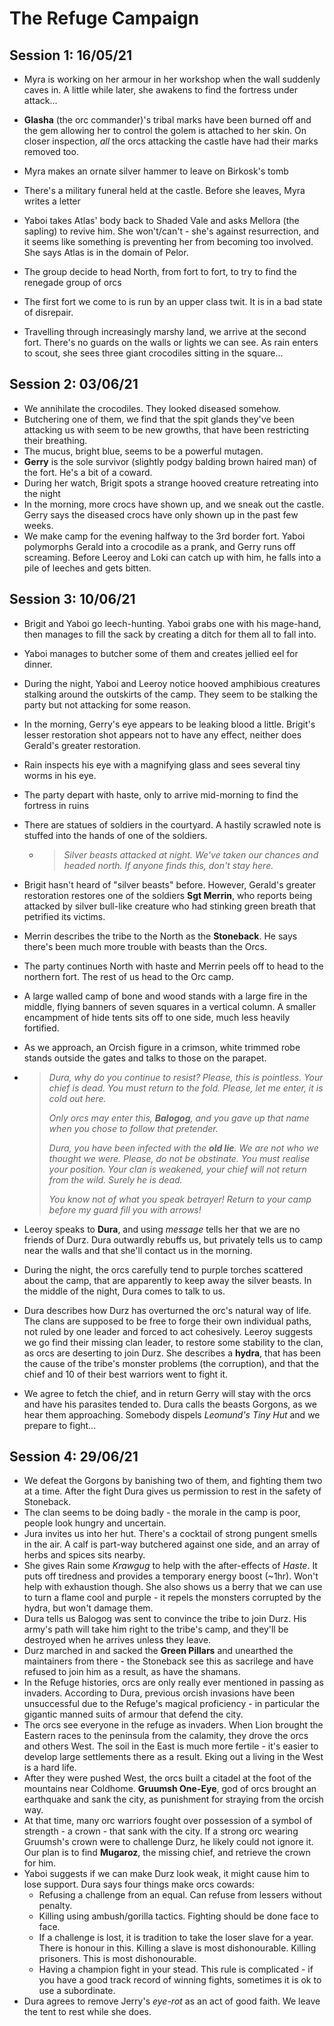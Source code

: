 # The Refuge Campaign

## Session 1: 16/05/21

- Myra is working on her armour in her workshop when the wall suddenly caves in. A little while later, she awakens to find the fortress under attack...

- **Glasha** (the orc commander)'s tribal marks have been burned off and the gem allowing her to control the golem is attached to her skin. On closer inspection, *all* the orcs attacking the castle have had their marks removed too.

- Myra makes an ornate silver hammer to leave on Birkosk's tomb

- There's a military funeral held at the castle. Before she leaves, Myra writes a letter

- Yaboi takes Atlas' body back to Shaded Vale and asks Mellora (the sapling) to revive him. She won't/can't - she's against resurrection, and it seems like something is preventing her from becoming too involved. She says Atlas is in the domain of Pelor.
- The group decide to head North, from fort to fort, to try to find the renegade group of orcs
- The first fort we come to is run by an upper class twit. It is in a bad state of disrepair.
- Travelling through increasingly marshy land, we arrive at the second fort. There's no guards on the walls or lights we can see. As rain enters to scout, she sees three giant crocodiles sitting in the square...

## Session 2: 03/06/21

- We annihilate the crocodiles. They looked diseased somehow.
- Butchering one of them, we find that the spit glands they've been attacking us with seem to be new growths, that have been restricting their breathing.
- The mucus, bright blue, seems to be a powerful mutagen.
- **Gerry** is the sole survivor (slightly podgy balding brown haired man) of the fort. He's a bit of a coward.
- During her watch, Brigit spots a strange hooved creature retreating into the night
- In the morning, more crocs have shown up, and we sneak out the castle. Gerry says the diseased crocs have only shown up in the past few weeks.
- We make camp for the evening halfway to the 3rd border fort. Yaboi polymorphs Gerald into a crocodile as a prank, and Gerry runs off screaming. Before Leeroy and Loki can catch up with him, he falls into a pile of leeches and gets bitten.

## Session 3: 10/06/21

- Brigit and Yaboi go leech-hunting. Yaboi grabs one with his mage-hand, then manages to fill the sack by creating a ditch for them all to fall into.

- Yaboi manages to butcher some of them and creates jellied eel for dinner.

- During the night, Yaboi and Leeroy notice hooved amphibious creatures stalking around the outskirts of the camp. They seem to be stalking the party but not attacking for some reason.

- In the morning, Gerry's eye appears to be leaking blood a little. Brigit's lesser restoration shot appears not to have any effect, neither does Gerald's greater restoration.

- Rain inspects his eye with a magnifying glass and sees several tiny worms in his eye.

- The party depart with haste, only to arrive mid-morning to find the fortress in ruins

- There are statues of soldiers in the courtyard. A hastily scrawled note is stuffed into the hands of one of the soldiers.

  - > *Silver beasts attacked at night. We've taken our chances and headed north. If anyone finds this, don't stay here.*

- Brigit hasn't heard of "silver beasts" before. However, Gerald's greater restoration restores one of the soldiers **Sgt Merrin**, who reports being attacked by silver bull-like creature who had stinking green breath that petrified its victims.

- Merrin describes the tribe to the North as the **Stoneback**. He says there's been much more trouble with beasts than the Orcs.

-  The party continues North with haste and Merrin peels off to head to the northern fort. The rest of us head to the Orc camp.

- A large walled camp of bone and wood stands with a large fire in the middle, flying banners of seven squares in a vertical column. A smaller encampment of hide tents sits off to one side, much less heavily fortified.

- As we approach, an Orcish figure in a crimson, white trimmed robe stands outside the gates and talks to those on the parapet.

- > *Dura, why do you continue to resist? Please, this is pointless. Your chief is dead. You must return to the fold. Please, let me enter, it is cold out here.*
  >
  > *Only orcs may enter this, **Balogog**, and you gave up that name when you chose to follow that pretender.*
  >
  > *Dura, you have been infected with the **old lie**. We are not who we thought we were. Please, do not be obstinate. You must realise your position. Your clan is weakened, your chief will not return from the wild. Surely he is dead.*
  >
  > *You know not of what you speak betrayer! Return to your camp before my guard fill you with arrows!*

- Leeroy speaks to **Dura**, and using *message* tells her that we are no friends of Durz. Dura outwardly rebuffs us, but privately tells us to camp near the walls and that she'll contact us in the morning.

- During the night, the orcs carefully tend to purple torches scattered about the camp, that are apparently to keep away the silver beasts. In the middle of the night, Dura comes to talk to us.

- Dura describes how Durz has overturned the orc's natural way of life. The clans are supposed to be free to forge their own individual paths, not ruled by one leader and forced to act cohesively. Leeroy suggests we go find their missing clan leader, to restore some stability to the clan, as orcs are deserting to join Durz. She describes a **hydra**, that has been the cause of the tribe's monster problems (the corruption), and that the chief and 10 of their best warriors went to fight it.

- We agree to fetch the chief, and in return Gerry will stay with the orcs and have his parasites tended to. Dura calls the beasts Gorgons, as we hear them approaching. Somebody dispels *Leomund's Tiny Hut* and we prepare to fight...

## Session 4: 29/06/21

- We defeat the Gorgons by banishing two of them, and fighting them two at a time. After the fight Dura gives us permission to rest in the safety of Stoneback.
- The clan seems to be doing badly - the morale in the camp is poor, people look hungry and uncertain.
- Jura invites us into her hut. There's a cocktail of strong pungent smells in the air. A calf is part-way butchered against one side, and an array of herbs and spices sits nearby. 
- She gives Rain some *Krawgug* to help with the after-effects of *Haste*. It puts off tiredness and provides a temporary energy boost (~1hr). Won't help with exhaustion though. She also shows us a berry that we can use to turn a flame cool and purple - it repels the monsters corrupted by the hydra, but won't damage them.
- Dura tells us Balogog was sent to convince the tribe to join Durz. His army's path will take him right to the tribe's camp, and they'll be destroyed when he arrives unless they leave.
- Durz marched in and sacked the **Green Pillars** and unearthed the maintainers from there - the Stoneback see this as sacrilege and have refused to join him as a result, as have the shamans.
- In the Refuge histories, orcs are only really ever mentioned in passing as invaders. According to Dura, previous orcish invasions have been unsuccessful due to the Refuge's magical proficiency - in particular the gigantic manned suits of armour that defend the city.
- The orcs see everyone in the refuge as invaders. When Lion brought the Eastern races to the peninsula from the calamity, they drove the orcs and others West. The soil in the East is much more fertile - it's easier to develop large settlements there as a result. Eking out a living in the West is a hard life. 
- After they were pushed West, the orcs built a citadel at the foot of the mountains near Coldhome. **Gruumsh One-Eye**, god of orcs brought an earthquake and sank the city, as punishment for straying from the orcish way.
- At that time, many orc warriors fought over possession of a symbol of strength - a crown - that sank with the city. If a strong orc wearing Gruumsh's crown were to challenge Durz, he likely could not ignore it. Our plan is to find **Mugaroz**, the missing chief, and retrieve the crown for him.
- Yaboi suggests if we can make Durz look weak, it might cause him to lose support. Dura says four things make orcs cowards:
  - Refusing a challenge from an equal. Can refuse from lessers without penalty.
  - Killing using ambush/gorilla tactics. Fighting should be done face to face.
  - If a challenge is lost, it is tradition to take the loser slave for a year. There is honour in this. Killing a slave is most dishonourable. Killing prisoners. This is most dishonourable.
  - Having a champion fight in your stead.  This rule is complicated - if you have a good track record of winning fights, sometimes it is ok to use a subordinate. 
- Dura agrees to remove Jerry's *eye-rot* as an act of good faith. We leave the tent to rest while she does.

